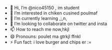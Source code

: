 - 👋 Hi, I’m @nico45150 , im student
- 👀 I’m interested in chiken cusined poulmaf
- 🌱 I’m currently learning ,;,n, 
- 💞️ I’m looking to collaborate on twitter and insta
- 📫 How to reach me now,hkjl
- 😄 Pronouns: poulet ma gtrkjl ffnkl
- ⚡ Fun fact: i love burger and chips er
:=
<!---
nico45150/nico45150 is a ✨ special ✨ repository because its `README.md` (this file) appears on your GitHub profile.
You can click the Preview link to take a look at your changes.
--->
